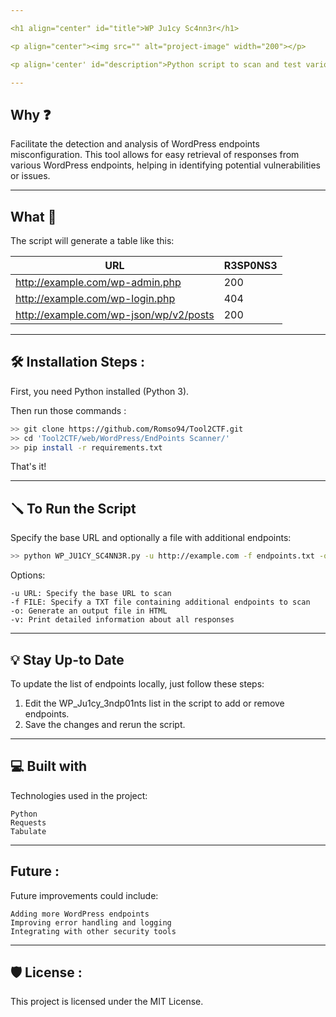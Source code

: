 ```yaml
---

<h1 align="center" id="title">WP Ju1cy Sc4nn3r</h1>

<p align="center"><img src="" alt="project-image" width="200"></p>

<p align='center' id="description">Python script to scan and test various WordPress endpoints for responses.</p>

---
```


<h2>Why ❓</h2>

<p>Facilitate the detection and analysis of WordPress endpoints misconfiguration. This tool allows for easy retrieval of responses from various WordPress endpoints, helping in identifying potential vulnerabilities or issues.</p>

---

<h2>What 📝</h2>

<p>The script will generate a table like this:</p>

| URL | R3SP0NS3 |
| --- | -------- |
| http://example.com/wp-admin.php | 200 |
| http://example.com/wp-login.php | 404 |
| http://example.com/wp-json/wp/v2/posts | 200 |

---

<h2>🛠️ Installation Steps : </h2>

<p>First, you need Python installed (Python 3).</p>

<p>Then run those commands : </p>

```bash
>> git clone https://github.com/Romso94/Tool2CTF.git 
>> cd 'Tool2CTF/web/WordPress/EndPoints Scanner/' 
>> pip install -r requirements.txt
```

<p>That's it!</p>

---

<h2>🪛 To Run the Script</h2>
<p>
Specify the base URL and optionally a file with additional endpoints:
</p>

```bash
>> python WP_JU1CY_SC4NN3R.py -u http://example.com -f endpoints.txt -o -v
```

Options:

    -u URL: Specify the base URL to scan
    -f FILE: Specify a TXT file containing additional endpoints to scan
    -o: Generate an output file in HTML
    -v: Print detailed information about all responses

---

<h2>💡 Stay Up-to Date</h2>

To update the list of endpoints locally, just follow these steps:

1. Edit the WP_Ju1cy_3ndp01nts list in the script to add or remove endpoints.
2. Save the changes and rerun the script.

---

<h2>💻 Built with</h2>

Technologies used in the project:

    Python
    Requests
    Tabulate

---

<h2>Future : </h2>

Future improvements could include:

    Adding more WordPress endpoints
    Improving error handling and logging
    Integrating with other security tools

---

<h2>🛡️ License : </h2>
This project is licensed under the MIT License. 
